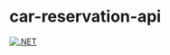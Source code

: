 # car-reservation-api

[![.NET](https://github.com/suarezafelipe/car-reservation-api/actions/workflows/dotnet.yml/badge.svg)](https://github.com/suarezafelipe/car-reservation-api/actions/workflows/dotnet.yml)
